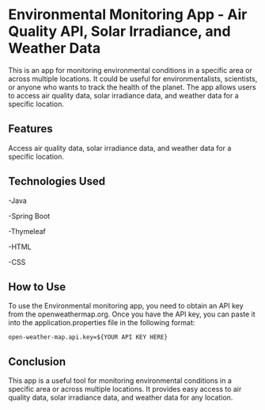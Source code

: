 # Environmental Monitoring App - Air Quality API, Solar Irradiance, and Weather Data #

This is an app for monitoring environmental conditions in a specific area or across multiple locations. It could be useful for environmentalists, scientists, or anyone who wants to track the health of the planet. The app allows users to access air quality data, solar irradiance data, and weather data for a specific location.

## Features ##
Access air quality data, solar irradiance data, and weather data for a specific location.

## Technologies Used ##

-Java

-Spring Boot

-Thymeleaf

-HTML

-CSS


## How to Use ##
To use the Environmental monitoring app, you need to obtain an API key from the openweathermap.org. Once you have the API key, you can paste it into the application.properties file in the following format:
```
open-weather-map.api.key=${YOUR API KEY HERE}
```

## Conclusion ##
This app is a useful tool for monitoring environmental conditions in a specific area or across multiple locations. It provides easy access to air quality data, solar irradiance data, and weather data for any location.
